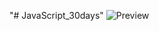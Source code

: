 ﻿"# JavaScript_30days" 
![Preview](https://raw.githubusercontent.com/Nesmark/JavaScript_30days/master/28day/screenshot.png)
